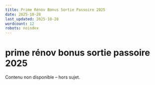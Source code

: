 ```yaml
---
title: Prime Rénov Bonus Sortie Passoire 2025
date: 2025-10-28
last_updated: 2025-10-28
wordcount: 12
robots: noindex
---
```


# prime rénov bonus sortie passoire 2025

Contenu non disponible – hors sujet.